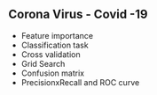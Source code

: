 ## Corona Virus - Covid -19

- Feature importance
- Classification task
- Cross validation
- Grid Search
- Confusion matrix
- PrecisionxRecall and ROC curve
